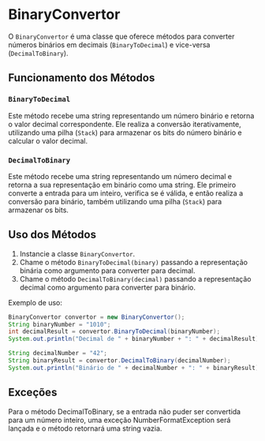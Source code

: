 # BinaryConvertor

O `BinaryConvertor` é uma classe que oferece métodos para converter números binários em decimais (`BinaryToDecimal`) e vice-versa (`DecimalToBinary`).

## Funcionamento dos Métodos

### `BinaryToDecimal`

Este método recebe uma string representando um número binário e retorna o valor decimal correspondente. Ele realiza a conversão iterativamente, utilizando uma pilha (`Stack`) para armazenar os bits do número binário e calcular o valor decimal.

### `DecimalToBinary`

Este método recebe uma string representando um número decimal e retorna a sua representação em binário como uma string. Ele primeiro converte a entrada para um inteiro, verifica se é válida, e então realiza a conversão para binário, também utilizando uma pilha (`Stack`) para armazenar os bits.

## Uso dos Métodos

1. Instancie a classe `BinaryConvertor`.
2. Chame o método `BinaryToDecimal(binary)` passando a representação binária como argumento para converter para decimal.
3. Chame o método `DecimalToBinary(decimal)` passando a representação decimal como argumento para converter para binário.

Exemplo de uso:

```java
BinaryConvertor convertor = new BinaryConvertor();
String binaryNumber = "1010";
int decimalResult = convertor.BinaryToDecimal(binaryNumber);
System.out.println("Decimal de " + binaryNumber + ": " + decimalResult);

String decimalNumber = "42";
String binaryResult = convertor.DecimalToBinary(decimalNumber);
System.out.println("Binário de " + decimalNumber + ": " + binaryResult);
```
## Exceções
Para o método DecimalToBinary, se a entrada não puder ser convertida para um número inteiro, uma exceção NumberFormatException será lançada e o método retornará uma string vazia.